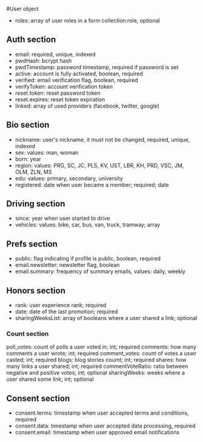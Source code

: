 #User object 
* roles: array of user roles in a form collection:role, optional

## Auth section

* email: required, unique, indexed
* pwdHash: bcrypt hash
* pwdTimestamp: password timestamp, required if password is set
* active: account is fully activated, boolean, required
* verified: email verification flag, boolean, required
* verifyToken: account verification token
* reset.token: reset password token
* reset.expires: reset token expiration
* linked: array of used providers (facebook, twitter, google)

## Bio section

* nickname: user's nickname, it must not be changed, required, unique, indexed
* sex: values: man, woman
* born: year
* region: values: PRG, SC, JC, PLS, KV, UST, LBR, KH, PRD, VSC, JM, OLM, ZLN, MS
* edu: values: primary, secondary, university
* registered: date when user became a member; required; date

## Driving section

* since: year when user started to drive
* vehicles: values: bike, car, bus, van, truck, tramway; array

## Prefs section

* public: flag indicating if profile is public, boolean, required
* email.newsletter: newsletter flag, boolean
* email.summary: frequency of summary emails, values: daily, weekly

## Honors section

* rank: user experience rank; required
* date: date of the last promotion; required
* sharingWeeksList: array of booleans where a user shared a link; optional

### Count section
poll_votes: count of polls a user voted in; int; required
comments: how many comments a user wrote; int; required
comment_votes: count of votes a uswr casted; int; required 
blogs: blog stories coumt; int; required
shares: how many links a user shared; int; required
commentVoteRatio: ratio between negative and positive votes; int; optional
sharingWeeks: weeks where a user shared some link; int; optional

## Consent section

* consent.terms: timestamp when user accepted terms and conditions, required
* consent.data: timestamp when user accepted data processing, required
* consent.email: timestamp when user approved email notifications

